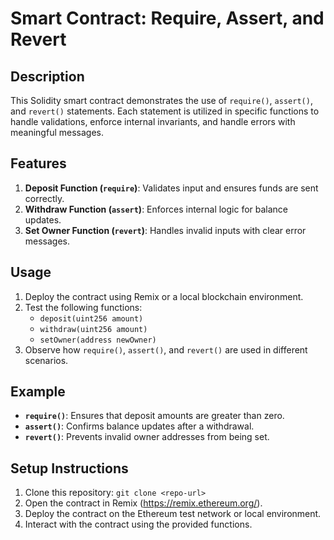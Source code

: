 
# Smart Contract: Require, Assert, and Revert

## Description
This Solidity smart contract demonstrates the use of `require()`, `assert()`, and `revert()` statements. Each statement is utilized in specific functions to handle validations, enforce internal invariants, and handle errors with meaningful messages.

## Features
1. **Deposit Function (`require`)**: Validates input and ensures funds are sent correctly.
2. **Withdraw Function (`assert`)**: Enforces internal logic for balance updates.
3. **Set Owner Function (`revert`)**: Handles invalid inputs with clear error messages.

## Usage
1. Deploy the contract using Remix or a local blockchain environment.
2. Test the following functions:
   - `deposit(uint256 amount)`
   - `withdraw(uint256 amount)`
   - `setOwner(address newOwner)`
3. Observe how `require()`, `assert()`, and `revert()` are used in different scenarios.

## Example
- **`require()`**: Ensures that deposit amounts are greater than zero.
- **`assert()`**: Confirms balance updates after a withdrawal.
- **`revert()`**: Prevents invalid owner addresses from being set.

## Setup Instructions
1. Clone this repository: `git clone <repo-url>`
2. Open the contract in Remix (https://remix.ethereum.org/).
3. Deploy the contract on the Ethereum test network or local environment.
4. Interact with the contract using the provided functions.
